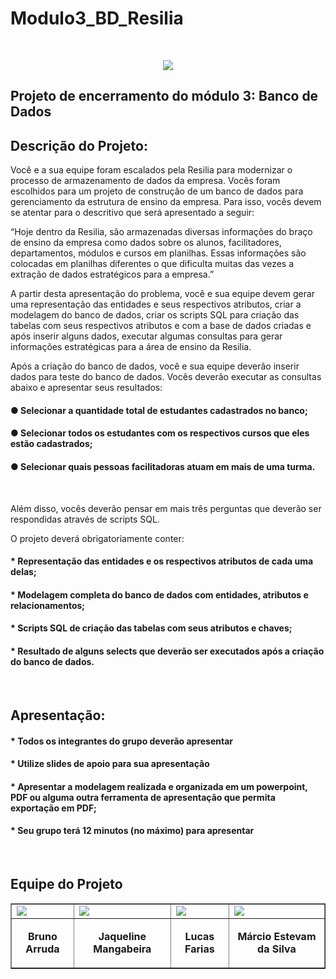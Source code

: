 # Modulo3_BD_Resilia
<br>
<p align = "center"><img src="https://static.wixstatic.com/media/fa559d_318fc9b1d55c426e849b4edfe298655f~mv2.png/v1/crop/x_107,y_0,w_387,h_315/fill/w_387,h_315,al_c,q_85/BD_Resilia.webp"></p>
<h2>Projeto de encerramento do módulo 3: Banco de Dados</h2>
<h2>Descrição do Projeto:</h2>
<p>Você e a sua equipe foram escalados pela Resilia para modernizar o processo de
armazenamento de dados da empresa. Vocês foram escolhidos para um projeto
de construção de um banco de dados para gerenciamento da estrutura de
ensino da empresa. Para isso, vocês devem se atentar para o descritivo que
será apresentado a seguir:</p>

<p>“Hoje dentro da Resilia, são armazenadas diversas informações do braço de ensino
da empresa como dados sobre os alunos, facilitadores, departamentos, módulos e
cursos em planilhas. Essas informações são colocadas em planilhas diferentes o que
dificulta muitas das vezes a extração de dados estratégicos para a empresa.”</p>

<p>A partir desta apresentação do problema, você e sua equipe devem gerar uma
representação das entidades e seus respectivos atributos, criar a modelagem do
banco de dados, criar os scripts SQL para criação das tabelas com seus
respectivos atributos e com a base de dados criadas e após inserir alguns dados,
executar algumas consultas para gerar informações estratégicas para a área de
ensino da Resilia.</p>

<p>Após a criação do banco de dados, você e sua equipe deverão inserir dados para
teste do banco de dados. Vocês deverão executar as consultas abaixo e
apresentar seus resultados:</p>

<h4>● Selecionar a quantidade total de estudantes cadastrados no banco;</h4>
<h4>● Selecionar todos os estudantes com os respectivos cursos que eles estão
cadastrados;</h4>
<h4>● Selecionar quais pessoas facilitadoras atuam em mais de uma turma.</h4>
<br>
<p>Além disso, vocês deverão pensar em mais três perguntas que deverão ser
respondidas através de scripts SQL.</p>
<p>O projeto deverá obrigatoriamente conter:</p>
<h4>* Representação das entidades e os respectivos atributos de cada uma delas;</h4>
<h4>* Modelagem completa do banco de dados com entidades, atributos e
relacionamentos;</h4>
<h4>* Scripts SQL de criação das tabelas com seus atributos e chaves;</h4>
<h4>* Resultado de alguns selects que deverão ser executados após a criação do
banco de dados.</h4>
<br>
<h2>Apresentação:</h2>
<h4>* Todos os integrantes do grupo deverão apresentar</h4>
<h4>* Utilize slides de apoio para sua apresentação</h4>
<h4>* Apresentar a modelagem realizada e organizada em um powerpoint, PDF ou
alguma outra ferramenta de apresentação que permita exportação em PDF;</h4>
<h4>* Seu grupo terá 12 minutos (no máximo) para apresentar</h4>
<br>
<h2>Equipe do Projeto</h2>

<table border="1">
    <tr>
        <td><img src="https://static.wixstatic.com/media/fa559d_edaa34f9167e48f9bc9786bc4c83c17c~mv2.jpg/v1/fill/w_218,h_238,al_c,q_80,usm_0.66_1.00_0.01/bruno.webp"</td>
        <td><img src="https://static.wixstatic.com/media/fa559d_9dde190287ea4ea6a3d0823e9b41163f~mv2.jpg/v1/crop/x_65,y_0,w_334,h_367/fill/w_218,h_238,al_c,q_80,usm_0.66_1.00_0.01/jaqueline.webp"></td>
        <td><img src="https://static.wixstatic.com/media/fa559d_bc817b503bd0451c8d2602a64d57ebe6~mv2.jpg/v1/crop/x_0,y_0,w_475,h_529/fill/w_218,h_238,al_c,q_80,usm_0.66_1.00_0.01/lucas.webp"></td>
        <td><img src="https://static.wixstatic.com/media/fa559d_fa2cf4ccc63e4aa6b4139bd9fd83a54c~mv2.jpg/v1/crop/x_74,y_0,w_550,h_595/fill/w_218,h_238,al_c,q_80,usm_0.66_1.00_0.01/marcio.webp"></td>
    </tr>
    <tr>
      <td><p align="center"><b>Bruno Arruda</b></p></td>
      <td><p align="center"><b>Jaqueline Mangabeira</b></p></td>
      <td><p align="center"><b>Lucas Farias</b<></p></td>
      <td><p align="center"><b>Márcio Estevam da Silva</b></p></td>               
    </tr>   
</table>
